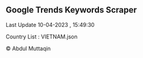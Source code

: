 

## Google Trends Keywords Scraper 
 
Last Update 10-04-2023 , 15:49:30

Country List :
VIETNAM.json



© Abdul Muttaqin 
